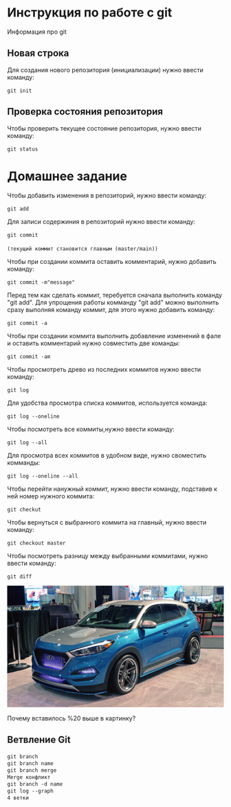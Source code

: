 # Инструкция по работе с git

Информация про git

## Новая строка

Для создания нового репозитория (инициализации) нужно ввести команду:

    git init

## Проверка состояния репозитория

Чтобы проверить текущее состояние репозитория, нужно ввести команду:

    git status

# Домашнее задание

Чтобы добавить изменения в репозиторий, нужно ввести команду:

    git add

Для записи содержиния в репозиторий нужно ввести команду:

    git commit

    (текущий коммит становится главным (master/main))

Чтобы при создании коммита оставить комментарий, нужно добавить команду:

    git commit -m"message"

Перед тем как сделать коммит, теребуется сначала выполнить команду "git add". Для упрощения работы комманду "git add" можно выполнить сразу выполняя команду коммит, для этого нужно добавить команду:

    git commit -a

Чтобы при создании коммита выполнить добавление изменений в фале и оставить комментарий нужно совместить две команды:

    git commit -am

Чтобы просмотреть древо из последних коммитов нужно ввести команду:

    git log

Для удобства просмотра списка коммитов, используется команда:

    git log --oneline

Чтобы посмотреть все коммиты,нужно ввести команду:

    git log --all

Для просмотра всех коммитов в удобном виде, нужно своместить комманды:

    git log --oneline --all

Чтобы перейти нанужный коммит, нужно ввести команду, подставив к ней номер нужного коммита:

    git checkut

Чтобы вернуться с выбранного коммита на главный, нужно ввести команду:

    git checkout master

Чтобы посмотреть разницу между выбранными коммитами, нужно ввести команду:

    git diff

![Best car](Hyundai_Tucson%20_Sport.jpg)

Почему вставилось %20 выше в картинку?

## Ветвление Git

    git branch
    git branch name
    git branch merge
    Merge конфликт
    git branch -d name
    git log --graph
    4 ветки